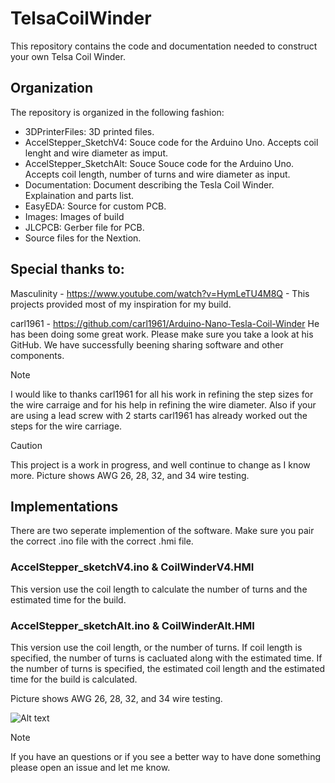 # TelsaCoilWinder

This repository contains the code and documentation needed to construct your own Telsa Coil Winder.    


## Organization

The repository is organized in the following fashion:
- 3DPrinterFiles:  3D printed files.
- AccelStepper_SketchV4:  Souce code for the Arduino Uno.  Accepts coil lenght and wire diameter as imput.   
- AccelStepper_SketchAlt: Souce Souce code for the Arduino Uno.  Accepts coil length, number of turns and wire diameter as input.
- Documentation:  Document describing the Tesla Coil Winder.  Explaination and parts list.
- EasyEDA: Source for custom PCB.
- Images:  Images of build
- JLCPCB:  Gerber file for PCB.
- Source files for the Nextion.

## Special thanks to:

Masculinity -  https://www.youtube.com/watch?v=HymLeTU4M8Q - This projects provided most of my inspiration for my build.

carl1961 - https://github.com/carl1961/Arduino-Nano-Tesla-Coil-Winder   He has been doing some great work.  Please make sure you take a look at his GitHub.  We have successfully beening sharing software and other components.

>[!NOTE]
> I would like to thanks carl1961 for all his work in refining the step sizes for the wire carraige and for his help in refining the wire diameter.  Also if your are using a lead screw with 2 starts carl1961 has already worked out the steps for the wire carriage.  

> [!CAUTION]
>This project is a work in progress, and well continue to change as I know more.  Picture shows AWG 26, 28, 32, and 34 wire testing.

## Implementations

There are two seperate implemention of the software. Make sure you pair the correct .ino file with the correct .hmi file.


### AccelStepper_sketchV4.ino & CoilWinderV4.HMI

This version use the coil length to calculate the number of turns and the estimated time for the build.


### AccelStepper_sketchAlt.ino & CoilWinderAlt.HMI

This version use the coil length, or the number of turns.  If coil length is specified, the number of turns is cacluated along with the estimated time.  If the number of turns is specified, the estimated coil length and the estimated time for the build is calculated.  


 Picture shows AWG 26, 28, 32, and 34 wire testing.

![Alt text](/Images/CoilWinder.jpg)


>[!NOTE]
If you have an questions or if you see a better way to have done something please open an issue and let me know. 